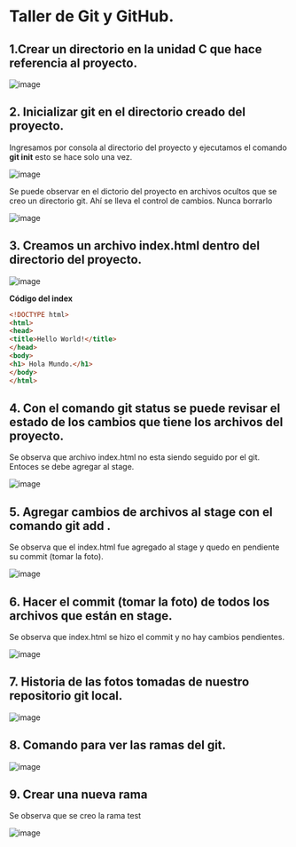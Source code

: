 # Taller de Git y GitHub. 

## 1.Crear un directorio en la unidad C que hace referencia al proyecto. 


![image](https://user-images.githubusercontent.com/31961588/190836902-71e0e7ef-ffc6-4107-96f5-9f023c077fbc.png)

## 2. Inicializar git en el directorio creado del proyecto. 

Ingresamos por consola al directorio del proyecto y ejecutamos el comando **git init** esto se hace solo una vez.

![image](https://user-images.githubusercontent.com/31961588/190837075-f3899248-025f-426c-8a5d-78e07c68821b.png)

Se puede observar en el dictorio del proyecto en archivos ocultos que se creo un directorio git. Ahí se lleva el control de cambios. Nunca borrarlo

![image](https://user-images.githubusercontent.com/31961588/190837127-108561ea-2f32-4b97-b3cc-93be9d7c06ee.png)


## 3. Creamos un archivo index.html dentro del directorio del proyecto. 

![image](https://user-images.githubusercontent.com/31961588/190837002-cee8ac2e-0858-45c3-b357-dae3e82ff659.png)

**Código del index**

```Html
<!DOCTYPE html>
<html>
<head>
<title>Hello World!</title>
</head>
<body>
<h1> Hola Mundo.</h1>
</body>
</html>
```
## 4. Con el comando git status se puede revisar el estado de los cambios que tiene los archivos del proyecto. 

Se observa que archivo index.html no esta siendo seguido por el git. Entoces se debe agregar al stage. 

![image](https://user-images.githubusercontent.com/31961588/190837166-18a75cd6-bda8-4f1a-9858-525f23fe4d12.png)

## 5. Agregar cambios de archivos al stage con el comando git add . 

Se observa que el index.html fue agregado al stage y quedo en pendiente su commit (tomar la foto).

![image](https://user-images.githubusercontent.com/31961588/190837258-667639f9-6075-4f53-8d3e-ccf9700f2b54.png)

## 6. Hacer el commit (tomar la foto) de todos los archivos que están en stage. 

Se observa que index.html se hizo el commit y no hay cambios pendientes. 

![image](https://user-images.githubusercontent.com/31961588/190837384-5186ca32-f2ae-4f46-a5df-cadfa353a384.png)


## 7. Historia de las fotos tomadas de nuestro repositorio git local.

![image](https://user-images.githubusercontent.com/31961588/190837438-8e8967ad-4f7b-474a-b2ef-49cfb6a7a52c.png)

## 8. Comando para ver las ramas del git. 

![image](https://user-images.githubusercontent.com/31961588/190837466-58ada30b-b882-430f-8d5f-0be18158d988.png)

## 9. Crear una nueva rama

Se observa que se creo la rama test

![image](https://user-images.githubusercontent.com/31961588/190837540-3a72c462-de03-4506-beb8-2bfdef4e2545.png)

